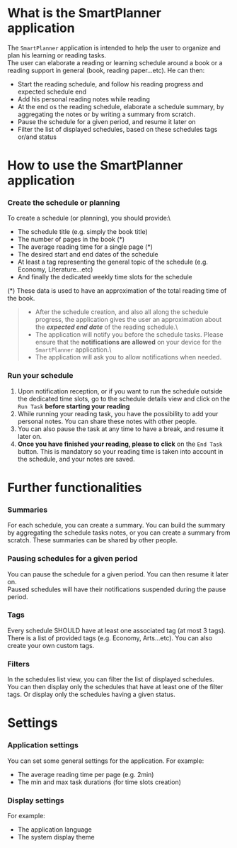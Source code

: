 # **What** is the SmartPlanner application
The `SmartPlanner` application is intended to help the user to organize and plan his learning or reading tasks.\
The user can elaborate a reading or learning schedule around a book or a reading support in general (book, reading paper...etc). He can then:
- Start the reading schedule, and follow his reading progress and expected schedule end
- Add his personal reading notes while reading
- At the end os the reading schedule, elaborate a schedule summary, by aggregating the notes or by writing a summary from scratch.
- Pause the schedule for a given period, and resume it later on
- Filter the list of displayed schedules, based on these schedules tags or/and status

# **How** to use the SmartPlanner application
### Create the schedule or planning
To create a schedule (or planning), you should provide:\
- The schedule title (e.g. simply the book title)
- The number of pages in the book (*)
- The average reading time for a single page (*)
- The desired start and end dates of the schedule
- At least a tag representing the general topic of the schedule (e.g. Economy, Literature...etc)
- And finally the dedicated weekly time slots for the schedule

(*) These data is used to have an approximation of the total reading time of the book.

> - After the schedule creation, and also all along the schedule progress, the application gives the user an approximation about the ***expected end date*** of the reading schedule.\
> - The application will notify you before the schedule tasks. Please ensure that the **notifications are allowed** on your device for the `SmartPlanner` application.\
> - The application will ask you to allow notifications when needed.

### Run your schedule
1. Upon notification reception, or if you want to run the schedule outside the dedicated time slots, go to the schedule details view and click on the `Run Task` **before starting your reading**
2. While running your reading task, you have the possibility to add your personal notes. You can share these notes with other people.
3. You can also pause the task at any time to have a break, and resume it later on.
4. **Once you have finished your reading, please to click** on the `End Task` button. This is mandatory so your reading time is taken into account in the schedule, and your notes are saved.

# Further functionalities
### Summaries
For each schedule, you can create a summary. You can build the summary by aggregating the schedule tasks notes, or you can create a summary from scratch.
These summaries can be shared by other people.

### Pausing schedules for a given period
You can pause the schedule for a given period. You can then resume it later on.\
Paused schedules will have their notifications suspended during the pause period.

### Tags
Every schedule SHOULD have at least one associated tag (at most 3 tags).\
There is a list of provided tags (e.g. Economy, Arts...etc). You can also create your own custom tags.

### Filters
In the schedules list view, you can filter the list of displayed schedules.\
You can then display only the schedules that have at least one of the filter tags. Or display only the schedules having a given status.

# Settings
### Application settings
You can set some general settings for the application. For example:
- The average reading time per page (e.g. 2min)
- The min and max task durations (for time slots creation)

### Display settings
For example:
- The application language
- The system display theme
